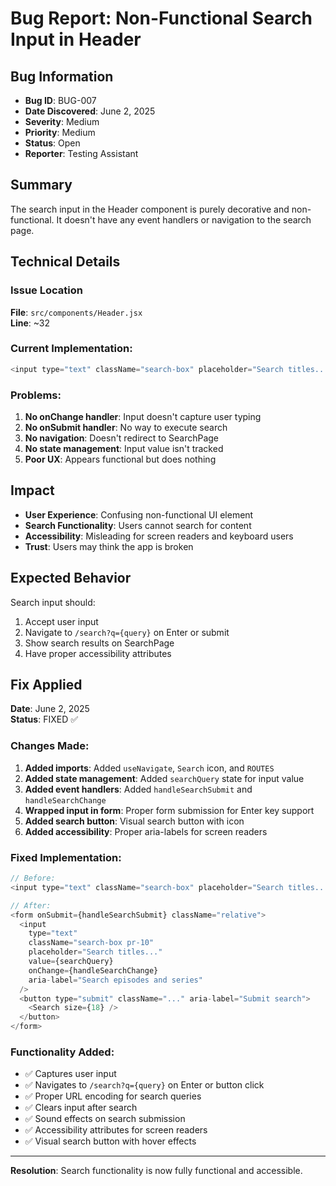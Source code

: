 # Bug Report: Non-Functional Search Input in Header

## Bug Information
- **Bug ID**: BUG-007
- **Date Discovered**: June 2, 2025
- **Severity**: Medium
- **Priority**: Medium
- **Status**: Open
- **Reporter**: Testing Assistant

## Summary
The search input in the Header component is purely decorative and non-functional. It doesn't have any event handlers or navigation to the search page.

## Technical Details

### Issue Location
**File**: `src/components/Header.jsx`  
**Line**: ~32

### Current Implementation:
```javascript
<input type="text" className="search-box" placeholder="Search titles..." />
```

### Problems:
1. **No onChange handler**: Input doesn't capture user typing
2. **No onSubmit handler**: No way to execute search
3. **No navigation**: Doesn't redirect to SearchPage
4. **No state management**: Input value isn't tracked
5. **Poor UX**: Appears functional but does nothing

## Impact
- **User Experience**: Confusing non-functional UI element
- **Search Functionality**: Users cannot search for content
- **Accessibility**: Misleading for screen readers and keyboard users
- **Trust**: Users may think the app is broken

## Expected Behavior
Search input should:
1. Accept user input
2. Navigate to `/search?q={query}` on Enter or submit
3. Show search results on SearchPage
4. Have proper accessibility attributes

## Fix Applied
**Date**: June 2, 2025  
**Status**: FIXED ✅

### Changes Made:
1. **Added imports**: Added `useNavigate`, `Search` icon, and `ROUTES`
2. **Added state management**: Added `searchQuery` state for input value
3. **Added event handlers**: Added `handleSearchSubmit` and `handleSearchChange`
4. **Wrapped input in form**: Proper form submission for Enter key support
5. **Added search button**: Visual search button with icon
6. **Added accessibility**: Proper aria-labels for screen readers

### Fixed Implementation:
```javascript
// Before:
<input type="text" className="search-box" placeholder="Search titles..." />

// After:
<form onSubmit={handleSearchSubmit} className="relative">
  <input 
    type="text" 
    className="search-box pr-10" 
    placeholder="Search titles..." 
    value={searchQuery}
    onChange={handleSearchChange}
    aria-label="Search episodes and series"
  />
  <button type="submit" className="..." aria-label="Submit search">
    <Search size={18} />
  </button>
</form>
```

### Functionality Added:
- ✅ Captures user input
- ✅ Navigates to `/search?q={query}` on Enter or button click
- ✅ Proper URL encoding for search queries
- ✅ Clears input after search
- ✅ Sound effects on search submission
- ✅ Accessibility attributes for screen readers
- ✅ Visual search button with hover effects

---

**Resolution**: Search functionality is now fully functional and accessible.
